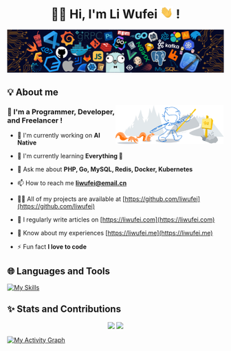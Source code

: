 <h1 align="center"> 🙏🏻 Hi, I'm Li Wufei <img src="./images/hi.gif" width="30px"> ! </h1>

<img src="./images/header.png">

## 💡 About me

<img src="./images/about.png" width="50%" align="right">

<h3> 🧑 I'm a Programmer, Developer, and Freelancer ! </h3>

- 🔭 I'm currently working on **AI Native**

- 🌱 I'm currently learning **Everything 🤣**

- 💬 Ask me about **PHP, Go, MySQL, Redis, Docker, Kubernetes**

- 📫 How to reach me **<liwufei@email.cn>**

- 👨‍💻 All of my projects are available at [https://github.com/liwufei](https://github.com/liwufei)

- 📝 I regularly write articles on [https://liwufei.com](https://liwufei.com)

- 📄 Know about my experiences [https://liwufei.me](https://liwufei.me)

- ⚡ Fun fact **I love to code**

## 🌐 Languages and Tools

[![My Skills](https://skillicons.dev/icons?i=ai,ansible,astro,bootstrap,css,docker,elasticsearch,express,fastapi,flask,git,github,githubactions,gitlab,go,grafana,graphql,html,js,jenkins,jquery,kubernetes,laravel,linux,md,mongodb,mysql,nestjs,netlify,nginx,nodejs,nuxtjs,php,postgres,prisma,prometheus,py,rabbitmq,redis,rust,sqlite,symfony,tauri,terraform,ts,vite,vscode,vue,wasm,wordpress)](https://skillicons.dev)

## ✨ Stats and Contributions

<p align="center">
  <img src="https://github-readme-stats.vercel.app/api?username=liwufei&theme=tokyonight" width="48%">
  <img src="https://streak-stats.demolab.com/?user=liwufei&theme=tokyonight" width="48%">
</p>

[![My Activity Graph](https://github-readme-activity-graph.vercel.app/graph?username=liwufei&theme=tokyo-night)](https://github.com/ashutosh00710/github-readme-activity-graph)
